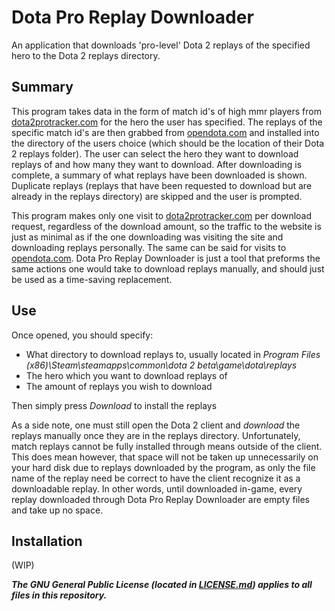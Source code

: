 # Dota Pro Replay Downloader
  An application that downloads 'pro-level' Dota 2 replays of the specified hero to the Dota 2 replays directory.

  ## Summary
  This program takes data in the form of match id's of high mmr players from [dota2protracker.com](https://www.dota2protracker.com/) 
  for the hero the user has specified. The replays of the specific match id's are then grabbed from  [opendota.com](https://www.opendota.com/) 
  and installed into the directory of the users choice (which should be the location of their Dota 2 replays folder). The user can select 
  the hero they want to download replays of and how many they want to download. After downloading is complete, a summary of what replays 
  have been downloaded is shown. Duplicate replays (replays that have been requested to download but are already in the replays directory) 
  are skipped and the user is prompted.
  
  This program makes only one visit to [dota2protracker.com](https://www.dota2protracker.com/) per download request, regardless 
  of the download amount, so the traffic to the website is just as minimal as if the one downloading was visiting the site and downloading 
  replays personally. The same can be said for visits to [opendota.com](https://www.opendota.com/). Dota Pro Replay Downloader is just a tool 
  that preforms the same actions one would take to download replays manually, and should just be used as a time-saving replacement.
  
  ## Use
  Once opened, you should specify:
  - What directory to download replays to, usually located in 
  *Program Files (x86)\Steam\steamapps\common\dota 2 beta\game\dota\replays* 
  - The hero which you want to download replays of
  - The amount of replays you wish to download
  
  Then simply press *Download* to install the replays
  
  As a side note, one must still open the Dota 2 client and *download* the replays manually once they are in the replays directory.
  Unfortunately, match replays cannot be fully installed through means outside of the client.
  This does mean however, that space will not be taken up unnecessarily on your hard disk due to replays downloaded by the program, 
  as only the file name of the replay need be correct to have the client recognize it as a downloadable replay.
  In other words, until downloaded in-game, every replay downloaded through Dota Pro Replay Downloader are empty files and take up no space.
  
  ## Installation
  (WIP)
  
  
***The GNU General Public License (located in [LICENSE.md](/LICENSE.md)) applies to all files in this repository.***
